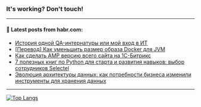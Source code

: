 ### It's working? Don't touch!

---
<!--
#### 🛠️ Technical stack:

![C++](https://img.shields.io/badge/C++-informational?logo=c%2B%2B&style=flat&logoColor=white&color=9C033A)
![Java](https://img.shields.io/badge/Java-informational?logo=java&style=flat&logoColor=white&color=007396)
![Kotlin](https://img.shields.io/badge/Kotlin-informational?logo=Kotlin&style=flat&logoColor=white&color=0095D5)
![JS](https://img.shields.io/badge/JS-informational?logo=javaScript&style=flat&logoColor=black&color=F7Df1E) <br>
![HTML5](https://img.shields.io/badge/HTML5-informational?logo=html5&style=flat&logoColor=white&color=E34F26)
![CSS3](https://img.shields.io/badge/CSS3-informational?logo=css3&style=flat&logoColor=white&color=157286)
![Sass](https://img.shields.io/badge/Saas-informational?logo=sass&style=flat&logoColor=white&color=hotpink)
![PHP](https://img.shields.io/badge/PHP-informational?logo=php&style=flat&logoColor=white&color=777BB4) <br>
![WebPAck](https://img.shields.io/badge/WebPack-informational?logo=webPack&style=flat&logoColor=white&color=FF6F00)
![Bootstrap](https://img.shields.io/badge/Bootstrap-informational?logo=Bootstrap&style=flat&logoColor=white&color=7952B3)
![MySQL](https://img.shields.io/badge/MySQL-informational?logo=MySQL&style=flat&logoColor=white&color=00f) <br>
![NodeJS](https://img.shields.io/badge/NodeJS-informational?logo=node.js&style=flat&logoColor=white&color=43853D)
![Spring](https://img.shields.io/badge/Spring-informational?logo=Spring&style=flat&logoColor=white&color=0A9EDC)
![Angular](https://img.shields.io/badge/Vue-informational?logo=vue.js&style=flat&logoColor=white&color=red)
![Git](https://img.shields.io/badge/Git-informational?logo=git&style=flat&logoColor=white&color=darkorange)

___
-->

#### 💬 Latest posts from habr.com:

<!-- BLOG-POST-LIST:START -->
- [История одной QA-интернатуры или мой вход в ИТ](https://habr.com/ru/post/694310/?utm_source=habrahabr&utm_medium=rss&utm_campaign=694310)
- [[Перевод] Как уменьшить размер образа Docker для JVM](https://habr.com/ru/post/692992/?utm_source=habrahabr&utm_medium=rss&utm_campaign=692992)
- [Как сделать AMP версию всего сайта на 1С-Битрикс](https://habr.com/ru/post/694264/?utm_source=habrahabr&utm_medium=rss&utm_campaign=694264)
- [7 полезных книг по Python для старта и развития навыков: выбор сотрудников Selectel](https://habr.com/ru/post/693800/?utm_source=habrahabr&utm_medium=rss&utm_campaign=693800)
- [Эволюция архитектуры данных: как потребности бизнеса изменили инструменты для хранения данных](https://habr.com/ru/post/692554/?utm_source=habrahabr&utm_medium=rss&utm_campaign=692554)
<!-- BLOG-POST-LIST:END -->

---

[![Top Langs](https://github-readme-stats.vercel.app/api/top-langs/?username=zloylis&layout=compact&hide_border=true&theme=dracula)](https://github.com/zloylis)
